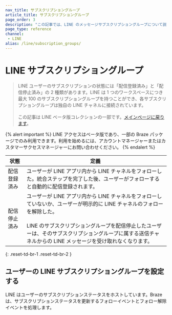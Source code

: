 ```yaml
---
nav_title: サブスクリプショングループ
article_title: サブスクリプショングループ
page_order: 3
description: "この記事では、LINE のメッセージサブスクリプショングループについて説明します。"
page_type: reference
channel:
 - LINE
alias: /line/subscription_groups/
---
```


# LINE サブスクリプショングループ

> LINE ユーザーのサブスクリプションの状態には「配信登録済み」と「配信停止済み」の 2 種類があります。LINE は 1 つのワークスペースにつき最大 100 のサブスクリプショングループを持つことができ、各サブスクリプショングループは独自の LINE チャネルに接続されています。<br><br>この記事は LINE ベータ版コレクションの一部です。[メインページに戻ります](https://www.braze.com/docs/line/)。

{% alert important %}
LINE アクセスはベータ版であり、一部の Braze パッケージでのみ利用できます。利用を始めるには、アカウントマネージャーまたはカスタマーサクセスマネージャーにお問い合わせください。
{% endalert %}

| 状態 | 定義 |
| --- | --- |
| 配信登録済み | ユーザーが LINE アプリ内から LINE チャネルをフォローした。統合ステップを完了した後、ユーザーがフォローすると自動的に配信登録されます。 |
| 配信停止済み | ユーザーが LINE アプリ内から LINE チャネルをフォローしていないか、ユーザーが明示的に LINE チャネルのフォローを解除した。<br><br> LINE のサブスクリプショングループを配信停止したユーザーは、そのサブスクリプショングループに属する送信チャネルからの LINE メッセージを受け取れなくなります。 |
{: .reset-td-br-1 .reset-td-br-2 }

## ユーザーの LINE サブスクリプショングループを設定する

LINE はユーザーのサブスクリプションステータスをホストしています。Braze は、サブスクリプションステータスを更新するフォローイベントとフォロー解除イベントを処理します。
